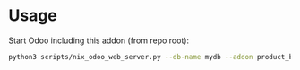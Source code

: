 # Usage

Start Odoo including this addon (from repo root):

```bash
python3 scripts/nix_odoo_web_server.py --db-name mydb --addon product_brand_invoicing
```
